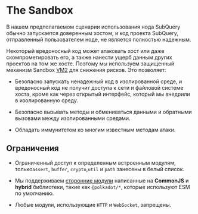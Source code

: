 # The Sandbox

В нашем предполагаемом сценарии использования нода SubQuery обычно запускается доверенным хостом, и код проекта SubQuery, отправленный пользователем ноде, не является полностью надежным.

Некоторый вредоносный код может атаковать хост или даже скомпрометировать его, а также нанести ущерб данным других проектов на том же хосте. Поэтому мы используем защищенный механизм Sandbox [VM2](https://www.npmjs.com/package/vm2) для снижения рисков. Это позволяет:

- Безопасно запускать ненадежный код в изолированной среде, и вредоносный код не получит доступа к сети и файловой системе хоста, кроме как через открытый интерфейс, который мы внедрили в изолированную среду.

- Безопасно вызывать методы и обмениваться данными и обратными вызовами между изолированными средами.

- Обладать иммунитетом ко многим известным методам атаки.


## Ограничения

- Ограниченный доступ к определенным встроенным модулям, только`assert`, `buffer`, `crypto`,`util` и `path` занесены в белый список.

- Мы поддерживаем [сторонние модули](../create/mapping.md#third-party-libraries) написанные на **CommonJS** и **hybrid** библиотеки, такие как `@polkadot/*`, которые используют ESM по умолчанию.

- Любые модули, использующие `HTTP` и `WebSocket`, запрещены.
